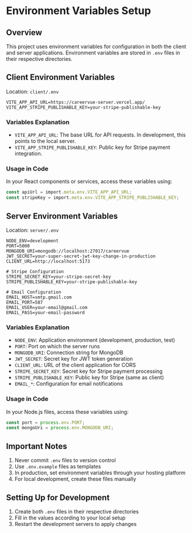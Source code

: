 # Environment Variables Setup

## Overview
This project uses environment variables for configuration in both the client and server applications. Environment variables are stored in `.env` files in their respective directories.

## Client Environment Variables
Location: `client/.env`

```
VITE_APP_API_URL=https://careervue-server.vercel.app/
VITE_APP_STRIPE_PUBLISHABLE_KEY=your-stripe-publishable-key
```

### Variables Explanation
- `VITE_APP_API_URL`: The base URL for API requests. In development, this points to the local server.
- `VITE_APP_STRIPE_PUBLISHABLE_KEY`: Public key for Stripe payment integration.

### Usage in Code
In your React components or services, access these variables using:
```typescript
const apiUrl = import.meta.env.VITE_APP_API_URL;
const stripeKey = import.meta.env.VITE_APP_STRIPE_PUBLISHABLE_KEY;
```

## Server Environment Variables
Location: `server/.env`

```
NODE_ENV=development
PORT=5000
MONGODB_URI=mongodb://localhost:27017/careervue
JWT_SECRET=your-super-secret-jwt-key-change-in-production
CLIENT_URL=http://localhost:5173

# Stripe Configuration
STRIPE_SECRET_KEY=your-stripe-secret-key
STRIPE_PUBLISHABLE_KEY=your-stripe-publishable-key

# Email Configuration
EMAIL_HOST=smtp.gmail.com
EMAIL_PORT=587
EMAIL_USER=your-email@gmail.com
EMAIL_PASS=your-email-password
```

### Variables Explanation
- `NODE_ENV`: Application environment (development, production, test)
- `PORT`: Port on which the server runs
- `MONGODB_URI`: Connection string for MongoDB
- `JWT_SECRET`: Secret key for JWT token generation
- `CLIENT_URL`: URL of the client application for CORS
- `STRIPE_SECRET_KEY`: Secret key for Stripe payment processing
- `STRIPE_PUBLISHABLE_KEY`: Public key for Stripe (same as client)
- `EMAIL_*`: Configuration for email notifications

### Usage in Code
In your Node.js files, access these variables using:
```javascript
const port = process.env.PORT;
const mongoUri = process.env.MONGODB_URI;
```

## Important Notes
1. Never commit `.env` files to version control
2. Use `.env.example` files as templates
3. In production, set environment variables through your hosting platform
4. For local development, create these files manually

## Setting Up for Development
1. Create both `.env` files in their respective directories
2. Fill in the values according to your local setup
3. Restart the development servers to apply changes